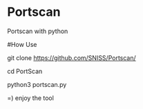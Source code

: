 # Portscan
Portscan with python

#How Use

git clone https://github.com/SNISS/Portscan/

cd PortScan

python3 portscan.py

=) enjoy the tool

